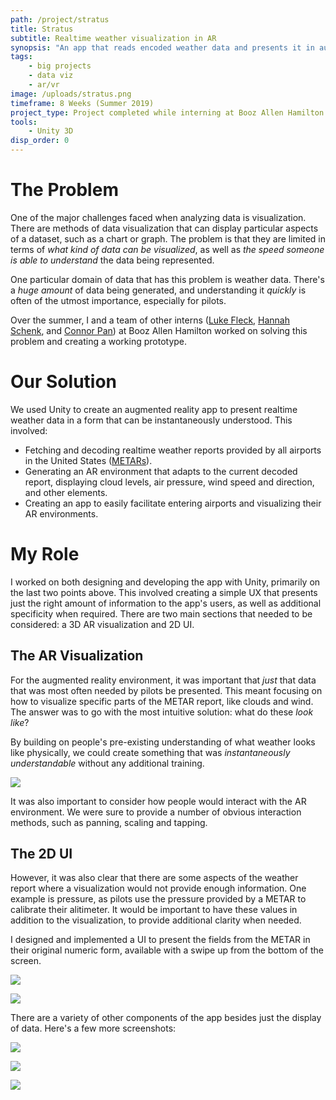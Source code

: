 ```yaml
---
path: /project/stratus
title: Stratus
subtitle: Realtime weather visualization in AR
synopsis: "An app that reads encoded weather data and presents it in augmented reality so pilots are able to instantaneously understand the current conditions."
tags:
    - big projects
    - data viz
    - ar/vr
image: /uploads/stratus.png
timeframe: 8 Weeks (Summer 2019)
project_type: Project completed while interning at Booz Allen Hamilton
tools:
    - Unity 3D
disp_order: 0
---
```


# The Problem

One of the major challenges faced when analyzing data is visualization. There are methods of data visualization that can display particular aspects of a dataset, such as a chart or graph. The problem is that they are limited in terms of _what kind of data can be visualized_, as well as _the speed someone is able to understand_ the data being represented.

One particular domain of data that has this problem is weather data. There's a _huge amount_ of data being generated, and understanding it _quickly_ is often of the utmost importance, especially for pilots.

Over the summer, I and a team of other interns ([Luke Fleck](http://lrfleck.com/), [Hannah Schenk](https://www.hannahschenk.com/), and [Connor Pan](https://github.com/NameClassified)) at Booz Allen Hamilton worked on solving this problem and creating a working prototype.

# Our Solution

We used Unity to create an augmented reality app to present realtime weather data in a form that can be instantaneously understood. This involved:

-   Fetching and decoding realtime weather reports provided by all airports in the United States ([METARs](https://aviationweather.gov/metar)).
-   Generating an AR environment that adapts to the current decoded report, displaying cloud levels, air pressure, wind speed and direction, and other elements.
-   Creating an app to easily facilitate entering airports and visualizing their AR environments.

# My Role

I worked on both designing and developing the app with Unity, primarily on the last two points above. This involved creating a simple UX that presents just the right amount of information to the app's users, as well as additional specificity when required. There are two main sections that needed to be considered: a 3D AR visualization and 2D UI.

## The AR Visualization

For the augmented reality environment, it was important that _just_ that data that was most often needed by pilots be presented. This meant focusing on how to visualize specific parts of the METAR report, like clouds and wind. The answer was to go with the most intuitive solution: what do these _look like_?

By building on people's pre-existing understanding of what weather looks like physically, we could create something that was _instantaneously understandable_ without any additional training.

![ ](/uploads/stratus.gif)

It was also important to consider how people would interact with the AR environment. We were sure to provide a number of obvious interaction methods, such as panning, scaling and tapping. 

## The 2D UI

However, it was also clear that there are some aspects of the weather report where a visualization would not provide enough information. One example is pressure, as pilots use the pressure provided by a METAR to calibrate their alitimeter. It would be important to have these values in addition to the visualization, to provide additional clarity when needed.

I designed and implemented a UI to present the fields from the METAR in their original numeric form, available with a swipe up from the bottom of the screen.

![](/uploads/stratus1.png)

![](/uploads/stratus2.png)

There are a variety of other components of the app besides just the display of data. Here's a few more screenshots:

![](/uploads/stratus3.png)

![](/uploads/stratus4.png)

![](/uploads/stratus5.png)


